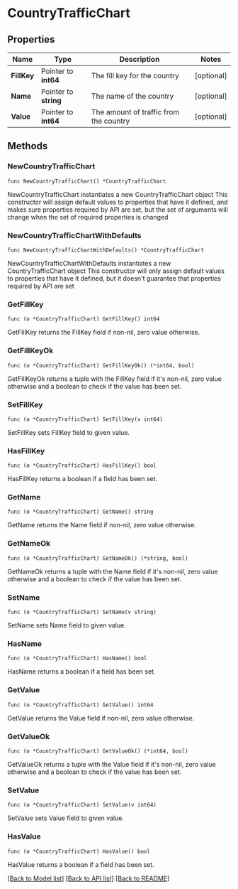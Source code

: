 # CountryTrafficChart

## Properties

Name | Type | Description | Notes
------------ | ------------- | ------------- | -------------
**FillKey** | Pointer to **int64** | The fill key for the country | [optional] 
**Name** | Pointer to **string** | The name of the country | [optional] 
**Value** | Pointer to **int64** | The amount of traffic from the country | [optional] 

## Methods

### NewCountryTrafficChart

`func NewCountryTrafficChart() *CountryTrafficChart`

NewCountryTrafficChart instantiates a new CountryTrafficChart object
This constructor will assign default values to properties that have it defined,
and makes sure properties required by API are set, but the set of arguments
will change when the set of required properties is changed

### NewCountryTrafficChartWithDefaults

`func NewCountryTrafficChartWithDefaults() *CountryTrafficChart`

NewCountryTrafficChartWithDefaults instantiates a new CountryTrafficChart object
This constructor will only assign default values to properties that have it defined,
but it doesn't guarantee that properties required by API are set

### GetFillKey

`func (o *CountryTrafficChart) GetFillKey() int64`

GetFillKey returns the FillKey field if non-nil, zero value otherwise.

### GetFillKeyOk

`func (o *CountryTrafficChart) GetFillKeyOk() (*int64, bool)`

GetFillKeyOk returns a tuple with the FillKey field if it's non-nil, zero value otherwise
and a boolean to check if the value has been set.

### SetFillKey

`func (o *CountryTrafficChart) SetFillKey(v int64)`

SetFillKey sets FillKey field to given value.

### HasFillKey

`func (o *CountryTrafficChart) HasFillKey() bool`

HasFillKey returns a boolean if a field has been set.

### GetName

`func (o *CountryTrafficChart) GetName() string`

GetName returns the Name field if non-nil, zero value otherwise.

### GetNameOk

`func (o *CountryTrafficChart) GetNameOk() (*string, bool)`

GetNameOk returns a tuple with the Name field if it's non-nil, zero value otherwise
and a boolean to check if the value has been set.

### SetName

`func (o *CountryTrafficChart) SetName(v string)`

SetName sets Name field to given value.

### HasName

`func (o *CountryTrafficChart) HasName() bool`

HasName returns a boolean if a field has been set.

### GetValue

`func (o *CountryTrafficChart) GetValue() int64`

GetValue returns the Value field if non-nil, zero value otherwise.

### GetValueOk

`func (o *CountryTrafficChart) GetValueOk() (*int64, bool)`

GetValueOk returns a tuple with the Value field if it's non-nil, zero value otherwise
and a boolean to check if the value has been set.

### SetValue

`func (o *CountryTrafficChart) SetValue(v int64)`

SetValue sets Value field to given value.

### HasValue

`func (o *CountryTrafficChart) HasValue() bool`

HasValue returns a boolean if a field has been set.


[[Back to Model list]](../README.md#documentation-for-models) [[Back to API list]](../README.md#documentation-for-api-endpoints) [[Back to README]](../README.md)


